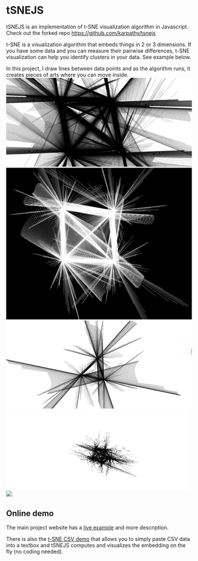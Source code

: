 
# tSNEJS

tSNEJS is an implementation of t-SNE visualization algorithm in Javascript. Check out the forked repo https://github.com/karpathy/tsnejs 

t-SNE is a visualization algorithm that embeds things in 2 or 3 dimensions. If you have some data and you can measure their pairwise differences, t-SNE visualization can help you identify clusters in your data. See example below.

In this project, I draw lines between data points and as the algorithm runs, it creates pieces of arts where you can move inside.
![](https://raw.githubusercontent.com/iremgokceaydin/tsne-for-art/master/images/1.jpg)
![](https://raw.githubusercontent.com/iremgokceaydin/tsne-for-art/master/images/2.jpg)
![](https://raw.githubusercontent.com/iremgokceaydin/tsne-for-art/master/images/3.jpg)
![](https://raw.githubusercontent.com/iremgokceaydin/tsne-for-art/master/images/4.gif)
![](https://raw.githubusercontent.com/iremgokceaydin/tsne-for-art/master/images/5.gif)

## Online demo
The main project website has a [live example](http://cs.stanford.edu/people/karpathy/tsnejs/) and more description.

There is also the [t-SNE CSV demo](http://cs.stanford.edu/people/karpathy/tsnejs/csvdemo.html) that allows you to simply paste CSV data into a textbox and tSNEJS computes and visualizes the embedding on the fly (no coding needed).
